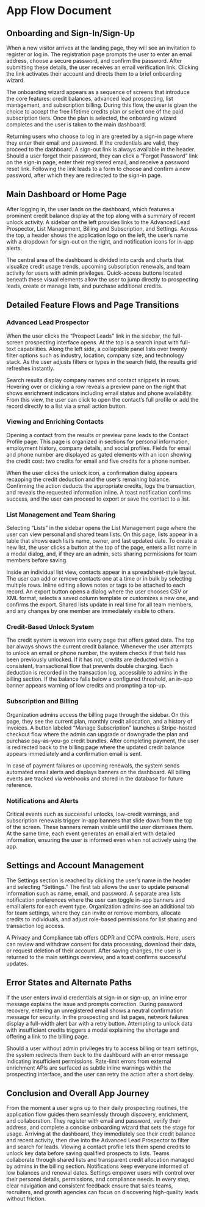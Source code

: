 # App Flow Document

## Onboarding and Sign-In/Sign-Up

When a new visitor arrives at the landing page, they will see an invitation to register or log in. The registration page prompts the user to enter an email address, choose a secure password, and confirm the password. After submitting these details, the user receives an email verification link. Clicking the link activates their account and directs them to a brief onboarding wizard.

The onboarding wizard appears as a sequence of screens that introduce the core features: credit balances, advanced lead prospecting, list management, and subscription billing. During this flow, the user is given the choice to accept the free lifetime credits plan or select one of the paid subscription tiers. Once the plan is selected, the onboarding wizard completes and the user is taken to the main dashboard.

Returning users who choose to log in are greeted by a sign-in page where they enter their email and password. If the credentials are valid, they proceed to the dashboard. A sign-out link is always available in the header. Should a user forget their password, they can click a “Forgot Password” link on the sign-in page, enter their registered email, and receive a password reset link. Following the link leads to a form to choose and confirm a new password, after which they are redirected to the sign-in page.

## Main Dashboard or Home Page

After logging in, the user lands on the dashboard, which features a prominent credit balance display at the top along with a summary of recent unlock activity. A sidebar on the left provides links to the Advanced Lead Prospector, List Management, Billing and Subscription, and Settings. Across the top, a header shows the application logo on the left, the user’s name with a dropdown for sign-out on the right, and notification icons for in-app alerts.

The central area of the dashboard is divided into cards and charts that visualize credit usage trends, upcoming subscription renewals, and team activity for users with admin privileges. Quick-access buttons located beneath these visual elements allow the user to jump directly to prospecting leads, create or manage lists, and purchase additional credits.

## Detailed Feature Flows and Page Transitions

### Advanced Lead Prospector

When the user clicks the “Prospect Leads” link in the sidebar, the full-screen prospecting interface opens. At the top is a search input with full-text capabilities. Along the left side, a collapsible panel lists over twenty filter options such as industry, location, company size, and technology stack. As the user adjusts filters or types in the search field, the results grid refreshes instantly.

Search results display company names and contact snippets in rows. Hovering over or clicking a row reveals a preview pane on the right that shows enrichment indicators including email status and phone availability. From this view, the user can click to open the contact’s full profile or add the record directly to a list via a small action button.

### Viewing and Enriching Contacts

Opening a contact from the results or preview pane leads to the Contact Profile page. This page is organized in sections for personal information, employment history, company details, and social profiles. Fields for email and phone number are displayed as gated elements with an icon showing the credit cost: two credits for email and five credits for a phone number.

When the user clicks the unlock icon, a confirmation dialog appears recapping the credit deduction and the user’s remaining balance. Confirming the action deducts the appropriate credits, logs the transaction, and reveals the requested information inline. A toast notification confirms success, and the user can proceed to export or save the contact to a list.

### List Management and Team Sharing

Selecting “Lists” in the sidebar opens the List Management page where the user can view personal and shared team lists. On this page, lists appear in a table that shows each list’s name, owner, and last updated date. To create a new list, the user clicks a button at the top of the page, enters a list name in a modal dialog, and, if they are an admin, sets sharing permissions for team members before saving.

Inside an individual list view, contacts appear in a spreadsheet-style layout. The user can add or remove contacts one at a time or in bulk by selecting multiple rows. Inline editing allows notes or tags to be attached to each record. An export button opens a dialog where the user chooses CSV or XML format, selects a saved column template or customizes a new one, and confirms the export. Shared lists update in real time for all team members, and any changes by one member are immediately visible to others.

### Credit-Based Unlock System

The credit system is woven into every page that offers gated data. The top bar always shows the current credit balance. Whenever the user attempts to unlock an email or phone number, the system checks if that field has been previously unlocked. If it has not, credits are deducted within a consistent, transactional flow that prevents double charging. Each deduction is recorded in the transaction log, accessible to admins in the billing section. If the balance falls below a configured threshold, an in-app banner appears warning of low credits and prompting a top-up.

### Subscription and Billing

Organization admins access the billing page through the sidebar. On this page, they see the current plan, monthly credit allocation, and a history of invoices. A button labeled “Manage Subscription” launches a Stripe-hosted checkout flow where the admin can upgrade or downgrade the plan and purchase pay-as-you-go credit bundles. After completing payment, the user is redirected back to the billing page where the updated credit balance appears immediately and a confirmation email is sent.

In case of payment failures or upcoming renewals, the system sends automated email alerts and displays banners on the dashboard. All billing events are tracked via webhooks and stored in the database for future reference.

### Notifications and Alerts

Critical events such as successful unlocks, low-credit warnings, and subscription renewals trigger in-app banners that slide down from the top of the screen. These banners remain visible until the user dismisses them. At the same time, each event generates an email alert with detailed information, ensuring the user is informed even when not actively using the app.

## Settings and Account Management

The Settings section is reached by clicking the user’s name in the header and selecting “Settings.” The first tab allows the user to update personal information such as name, email, and password. A separate area lists notification preferences where the user can toggle in-app banners and email alerts for each event type. Organization admins see an additional tab for team settings, where they can invite or remove members, allocate credits to individuals, and adjust role-based permissions for list sharing and transaction log access.

A Privacy and Compliance tab offers GDPR and CCPA controls. Here, users can review and withdraw consent for data processing, download their data, or request deletion of their account. After saving changes, the user is returned to the main settings overview, and a toast confirms successful updates.

## Error States and Alternate Paths

If the user enters invalid credentials at sign-in or sign-up, an inline error message explains the issue and prompts correction. During password recovery, entering an unregistered email shows a neutral confirmation message for security. In the prospecting and list pages, network failures display a full-width alert bar with a retry button. Attempting to unlock data with insufficient credits triggers a modal explaining the shortage and offering a link to the billing page.

Should a user without admin privileges try to access billing or team settings, the system redirects them back to the dashboard with an error message indicating insufficient permissions. Rate-limit errors from external enrichment APIs are surfaced as subtle inline warnings within the prospecting interface, and the user can retry the action after a short delay.

## Conclusion and Overall App Journey

From the moment a user signs up to their daily prospecting routines, the application flow guides them seamlessly through discovery, enrichment, and collaboration. They register with email and password, verify their address, and complete a concise onboarding wizard that sets the stage for usage. Arriving at the dashboard, they immediately see their credit balance and recent activity, then dive into the Advanced Lead Prospector to filter and search for leads. Viewing a contact profile lets them spend credits to unlock key data before saving qualified prospects to lists. Teams collaborate through shared lists and transparent credit allocation managed by admins in the billing section. Notifications keep everyone informed of low balances and renewal dates. Settings empower users with control over their personal details, permissions, and compliance needs. In every step, clear navigation and consistent feedback ensure that sales teams, recruiters, and growth agencies can focus on discovering high-quality leads without friction.
